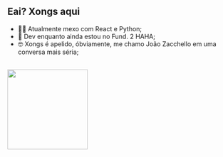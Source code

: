 ## Eai? Xongs aqui

- 👨‍💻 Atualmente mexo com React e Python;
- 🎒 Dev enquanto ainda estou no Fund. 2 HAHA;
- 🤓 Xongs é apelido, óbviamente, me chamo João Zacchello em uma conversa mais séria;

<div>
  <a href="https://xongs08.github.io/zacchello">
    <!--<img height="180em" src="https://github-readme-stats.vercel.app/api?username=xongs08&show_icons=true&theme=highcontrast"/>-->
    <br>
    <img height="180em" src="https://github-readme-stats.vercel.app/api/top-langs/?username=xongs08&layout=compact&langs_count=16&theme=highcontrast"/>
</div>
